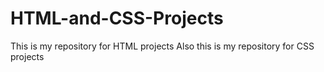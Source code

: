 # HTML-and-CSS-Projects
This is my repository for HTML projects
Also this is my repository for CSS projects
